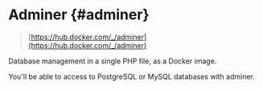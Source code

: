 # Adminer {#adminer}

> [https://hub.docker.com/_/adminer](https://hub.docker.com/_/adminer)

Database management in a single PHP file, as a Docker image.

You'll be able to access to PostgreSQL or MySQL databases with adminer.
